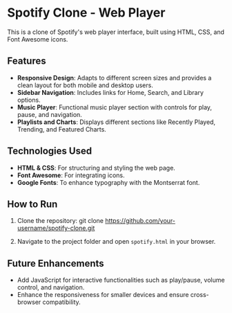 # Spotify Clone - Web Player

This is a clone of Spotify's web player interface, built using HTML, CSS, and Font Awesome icons.

## Features
- **Responsive Design**: Adapts to different screen sizes and provides a clean layout for both mobile and desktop users.
- **Sidebar Navigation**: Includes links for Home, Search, and Library options.
- **Music Player**: Functional music player section with controls for play, pause, and navigation.
- **Playlists and Charts**: Displays different sections like Recently Played, Trending, and Featured Charts.

## Technologies Used
- **HTML & CSS**: For structuring and styling the web page.
- **Font Awesome**: For integrating icons.
- **Google Fonts**: To enhance typography with the Montserrat font.

## How to Run
1. Clone the repository:
git clone https://github.com/your-username/spotify-clone.git

2. Navigate to the project folder and open `spotify.html` in your browser.

## Future Enhancements
- Add JavaScript for interactive functionalities such as play/pause, volume control, and navigation.
- Enhance the responsiveness for smaller devices and ensure cross-browser compatibility.